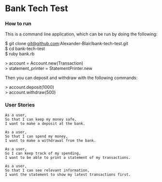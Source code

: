 # Bank Tech Test

### How to run

This is a command line application, which can be run by doing the following:

$ git clone git@github.com:Alexander-Blair/bank-tech-test.git  
$ cd bank-tech-test  
$ ruby bank.rb  

\> account = Account.new(Transaction)  
\> statement_printer = StatementPrinter.new

Then you can deposit and withdraw with the following commands:

\> account.deposit(1000)  
\> account.withdraw(500)


### User Stories
```
As a user,
So that I can keep my money safe,  
I want to make a deposit at the bank.
```

```
As a user,  
So that I can spend my money,
I want to make a withdrawal from the bank.
```

```
As a user,  
So I can keep track of my spending,  
I want to be able to print a statement of my transactions.
```

```
As a user,  
So that I can see relevant information,
I want the statement to show my latest transactions first.
```
